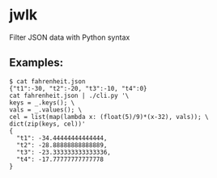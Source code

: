 # jwlk
Filter JSON data with Python syntax

## Examples:
```
$ cat fahrenheit.json
{"t1":-30, "t2":-20, "t3":-10, "t4":0}
cat fahrenheit.json | ./cli.py '\
keys = _.keys(); \
vals = _.values(); \
cel = list(map(lambda x: (float(5)/9)*(x-32), vals)); \
dict(zip(keys, cel))'
{
  "t1": -34.44444444444444,
  "t2": -28.88888888888889,
  "t3": -23.333333333333336,
  "t4": -17.77777777777778
}
```